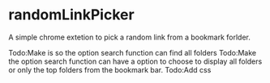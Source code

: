 # randomLinkPicker

A simple chrome extetion to pick a random link from a bookmark forlder. 



Todo:Make is so the option search function can find all folders 
Todo:Make the option search function can have a option to choose to display all folders or only the top folders from the bookmark bar. 
Todo:Add css